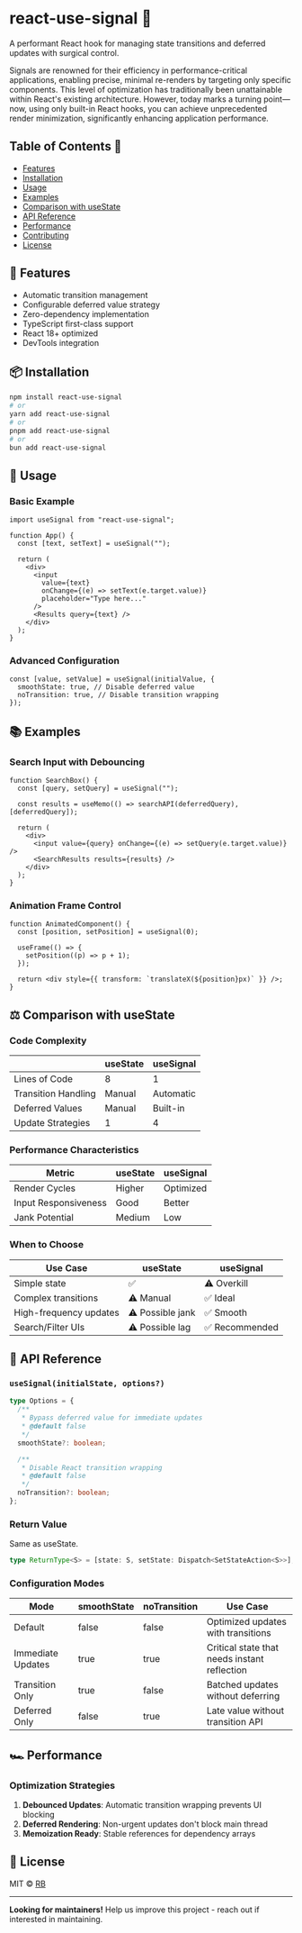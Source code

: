 # react-use-signal 🔄

A performant React hook for managing state transitions and deferred updates with surgical control.

Signals are renowned for their efficiency in performance-critical applications, enabling precise, minimal re-renders by targeting only specific components. This level of optimization has traditionally been unattainable within React's existing architecture. However, today marks a turning point—now, using only built-in React hooks, you can achieve unprecedented render minimization, significantly enhancing application performance.

## Table of Contents 📑

- [Features](#-features)
- [Installation](#-installation)
- [Usage](#-usage)
- [Examples](#-examples)
- [Comparison with useState](#-comparison-with-usestate)
- [API Reference](#-api-reference)
- [Performance](#-performance)
- [Contributing](#-contributing)
- [License](#-license)

## 🌟 Features

- Automatic transition management
- Configurable deferred value strategy
- Zero-dependency implementation
- TypeScript first-class support
- React 18+ optimized
- DevTools integration

## 📦 Installation

```bash
npm install react-use-signal
# or
yarn add react-use-signal
# or
pnpm add react-use-signal
# or
bun add react-use-signal
```

## 🚀 Usage

### Basic Example

```tsx
import useSignal from "react-use-signal";

function App() {
  const [text, setText] = useSignal("");

  return (
    <div>
      <input
        value={text}
        onChange={(e) => setText(e.target.value)}
        placeholder="Type here..."
      />
      <Results query={text} />
    </div>
  );
}
```

### Advanced Configuration

```tsx
const [value, setValue] = useSignal(initialValue, {
  smoothState: true, // Disable deferred value
  noTransition: true, // Disable transition wrapping
});
```

## 📚 Examples

### Search Input with Debouncing

```tsx
function SearchBox() {
  const [query, setQuery] = useSignal("");

  const results = useMemo(() => searchAPI(deferredQuery), [deferredQuery]);

  return (
    <div>
      <input value={query} onChange={(e) => setQuery(e.target.value)} />
      <SearchResults results={results} />
    </div>
  );
}
```

### Animation Frame Control

```tsx
function AnimatedComponent() {
  const [position, setPosition] = useSignal(0);

  useFrame(() => {
    setPosition((p) => p + 1);
  });

  return <div style={{ transform: `translateX(${position}px)` }} />;
}
```

## ⚖️ Comparison with useState

### Code Complexity

|                     | useState | useSignal |
| ------------------- | -------- | --------- |
| Lines of Code       | 8        | 1         |
| Transition Handling | Manual   | Automatic |
| Deferred Values     | Manual   | Built-in  |
| Update Strategies   | 1        | 4         |

### Performance Characteristics

| Metric               | useState | useSignal |
| -------------------- | -------- | --------- |
| Render Cycles        | Higher   | Optimized |
| Input Responsiveness | Good     | Better    |
| Jank Potential       | Medium   | Low       |

### When to Choose

| Use Case               | useState         | useSignal      |
| ---------------------- | ---------------- | -------------- |
| Simple state           | ✅               | ⚠️ Overkill    |
| Complex transitions    | ⚠️ Manual        | ✅ Ideal       |
| High-frequency updates | ⚠️ Possible jank | ✅ Smooth      |
| Search/Filter UIs      | ⚠️ Possible lag  | ✅ Recommended |

## 📖 API Reference

### `useSignal(initialState, options?)`

```ts
type Options = {
  /**
   * Bypass deferred value for immediate updates
   * @default false
   */
  smoothState?: boolean;

  /**
   * Disable React transition wrapping
   * @default false
   */
  noTransition?: boolean;
};
```

### Return Value

Same as useState.

```ts
type ReturnType<S> = [state: S, setState: Dispatch<SetStateAction<S>>];
```

### Configuration Modes

| Mode              | smoothState | noTransition | Use Case                                     |
| ----------------- | ----------- | ------------ | -------------------------------------------- |
| Default           | false       | false        | Optimized updates with transitions           |
| Immediate Updates | true        | true         | Critical state that needs instant reflection |
| Transition Only   | true        | false        | Batched updates without deferring            |
| Deferred Only     | false       | true         | Late value without transition API            |

## 🏎️ Performance

### Optimization Strategies

1. **Debounced Updates**: Automatic transition wrapping prevents UI blocking
2. **Deferred Rendering**: Non-urgent updates don't block main thread
3. **Memoization Ready**: Stable references for dependency arrays

## 📄 License

MIT © [RB](https://github.com/RYNBSD)

---

**Looking for maintainers!** Help us improve this project - reach out if interested in maintaining.
